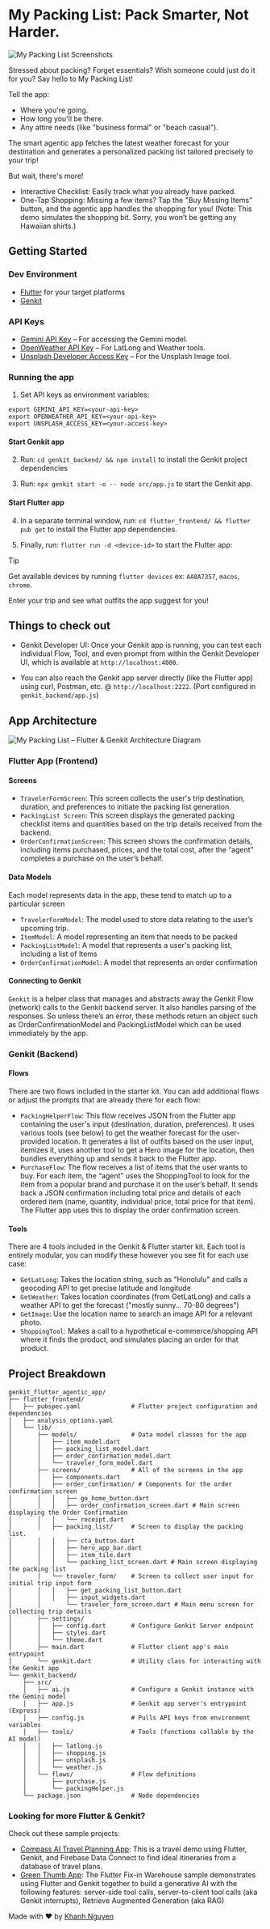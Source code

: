 # My Packing List: Pack Smarter, Not Harder.

![My Packing List Screenshots](README/my-packing-list-screenshots.png)

Stressed about packing? Forget essentials? Wish someone could just do it for you?
Say hello to My Packing List!

Tell the app:
- Where you're going.
- How long you'll be there.
- Any attire needs (like "business formal" or "beach casual").

The smart agentic app fetches the latest weather forecast for your destination 
and generates a personalized packing list tailored precisely to your trip!

But wait, there's more!
- Interactive Checklist: Easily track what you already have packed.
- One-Tap Shopping: Missing a few items? Tap the "Buy Missing Items" button, and 
  the agentic app handles the shopping for you! (Note: This demo simulates the 
  shopping bit. Sorry, you won’t be getting any Hawaiian shirts.)

## Getting Started

### Dev Environment
- [Flutter](https://docs.flutter.dev/get-started/install) for your target platforms
- [Genkit](https://firebase.google.com/docs/genkit/get-started)

### API Keys
- [Gemini API Key](https://ai.google.dev/gemini-api/docs/api-key) – For accessing the Gemini model.
- [OpenWeather API Key](https://openweathermap.org/appid) – For LatLong and Weather tools.
- [Unsplash Developer Access Key](https://unsplash.com/developers) – For the Unsplash Image tool.

### Running the app

1. Set API keys as environment variables:
```
export GEMINI_API_KEY=<your-api-key>
export OPENWEATHER_API_KEY=<your-api-key>
export UNSPLASH_ACCESS_KEY=<your-access-key> 
```

#### Start Genkit app

2. Run: `cd genkit_backend/ && npm install` to install the Genkit project dependencies

3. Run: `npx genkit start -o -- node src/app.js` to start the Genkit app. 

#### Start Flutter app

4. In a separate terminal window, run: `cd flutter_frontend/ && flutter pub get` 
to install the Flutter app dependencies.

5. Finally, run: `flutter run -d <device-id>` to start the Flutter app: 

> [!TIP]
> Get available devices by running `flutter devices` ex: `AA8A7357`, `macos`, `chrome`.
   
Enter your trip and see what outfits the app suggest for you! 

## Things to check out
- Genkit Developer UI: Once your Genkit app is running, you can test each
individual Flow, Tool, and even prompt from within the Genkit Developer UI, 
which is available at `http://localhost:4000`.

- You can also reach the Genkit app server directly (like the Flutter app) using curl,
Postman, etc. @ `http://localhost:2222`. (Port configured in `genkit_backend/app.js`)

## App Architecture
![My Packing List – Flutter & Genkit Architecture Diagram](README/my-packing-list-architecture-diagram-final.png)

### Flutter App (Frontend)
#### Screens
- `TravelerFormScreen`: This screen collects the user's trip destination, 
duration, and preferences to initiate the packing list generation.
- `PackingList Screen`: This screen displays the generated packing checklist 
items and quantities based on the trip details received from the backend.
- `OrderConfirmationScreen`: This screen shows the confirmation details, 
including items purchased, prices, and the total cost, after the “agent” 
completes a purchase on the user’s behalf. 

#### Data Models
Each model represents data in the app, these tend to match up to a particular screen
- `TravelerFormModel`: The model used to store data relating to the user’s upcoming trip. 
- `ItemModel`: A model representing an item that needs to be packed
- `PackingListModel`: A model that represents a user's packing list, including a list of Items
- `OrderConfirmationModel`: A model that represents an order confirmation

#### Connecting to Genkit
`Genkit` is a helper class that manages and abstracts away the Genkit Flow 
(network) calls to the Genkit backend server. It also handles parsing of the 
responses. So unless there’s an error, these methods return an object such as 
OrderConfirmationModel and PackingListModel which can be used immediately by 
the app.

### Genkit (Backend)
#### Flows
There are two flows included in the starter kit. You can add additional flows or 
adjust the prompts that are already there for each flow:
- `PackingHelperFlow`: This flow receives JSON from the Flutter app containing the 
user's input (destination, duration, preferences). It uses various tools 
(see below) to get the weather forecast for the user-provided location. 
It generates a list of outfits based on the user input, itemizes it, uses 
another tool to get a Hero image for the location, then  bundles everything up 
and sends it back to the Flutter app.
- `PurchaseFlow`: The flow receives a list of items that the user wants to buy. 
For each item, the “agent” uses the ShoppingTool to look for the item from a 
popular brand and purchase it on the user’s behalf. It sends back a JSON 
confirmation including total price and details of each ordered item (name, 
quantity, individual price, total price for that item). The Flutter app uses 
this to display the order confirmation screen.

#### Tools
There are 4 tools included in the Genkit & Flutter starter kit. Each tool is 
entirely modular, you can modify these however you see fit for each use case:
- `GetLatLong`: Takes the location string, such as "Honolulu" and calls a 
geocoding API to get precise latitude and longitude
- `GetWeather`: Takes location coordinates (from GetLatLong) and calls a weather 
API to get the forecast ("mostly sunny... 70-80 degrees")
- `GetImage`: Use the location name to search an image API for a relevant photo.
- `ShoppingTool`: Makes a call to a hypothetical e-commerce/shopping API where it 
finds the product, and simulates placing an order for that product.

## Project Breakdown
```
genkit_flutter_agentic_app/
├── flutter_frontend/
│   ├── pubspec.yaml              # Flutter project configuration and dependencies
│   ├── analysis_options.yaml
│   └── lib/
│       ├── models/               # Data model classes for the app
│       │   ├── item_model.dart
│       │   ├── packing_list_model.dart
│       │   ├── order_confirmation_model.dart
│       │   └── traveler_form_model.dart
│       ├── screens/              # All of the screens in the app
│       │   ├── components.dart
│       │   ├── order_confirmation/ # Components for the order confirmation screen
│       │   │   ├── go_home_button.dart
│       │   │   ├── order_confirmation_screen.dart # Main screen displaying the Order Confirmation
│       │   │   └── receipt.dart
│       │   ├── packing_list/     # Screen to display the packing list.
│       │   │   ├── cta_button.dart
│       │   │   ├── hero_app_bar.dart
│       │   │   ├── item_tile.dart
│       │   │   └── packing_list_screen.dart # Main screen displaying the packing list
│       │   └── traveler_form/    # Screen to collect user input for initial trip input form
│       │   │   ├── get_packing_list_button.dart
│       │   │   ├── input_widgets.dart
│       │       └── traveler_form_screen.dart # Main menu screen for collecting trip details
│       ├── settings/
│       │   ├── config.dart       # Configure Genkit Server endpoint
│       │   ├── styles.dart
│       │   └── theme.dart
│       ├── main.dart             # Flutter client app's main entrypoint
│       └── genkit.dart           # Utility class for interacting with the Genkit app
└── genkit_backend/
    ├── src/
    │   ├── ai.js                 # Configure a Genkit instance with the Gemini model
    │   ├── app.js                # Genkit app server's entrypoint (Express)
    │   ├── config.js             # Pulls API keys from environment variables
    │   ├── tools/                # Tools (functions callable by the AI model)
    │   │   ├── latlong.js
    │   │   ├── shopping.js
    │   │   ├── unsplash.js
    │   │   └── weather.js 
    │   └── flows/                # Flow definitions
    │       ├── purchase.js
    │       └── packingHelper.js 
    └── package.json              # Node dependencies
```

### Looking for more Flutter & Genkit?
Check out these sample projects:
- [Compass AI Travel Planning App](https://github.com/FirebaseExtended/compass-ai-travel-planning-sample-flutter/tree/main): This is a travel demo using Flutter, Genkit, and Firebase Data Connect to find ideal itineraries from a database of travel plans.
- [Green Thumb App](https://github.com/flutter/demos/tree/main/green_thumb_cloud_next_25): The Flutter Fix-in Warehouse sample demonstrates using Flutter and Genkit together to build a generative AI with the following features: server-side tool calls, server-to-client tool calls (aka Genkit interrupts), Retrieve Augmented Generation (aka RAG)

Made with ❤️ by [Khanh Nguyen](https://github.com/khanhnwin)
